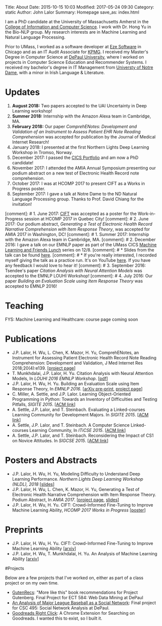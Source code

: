 Title: About
Date: 2015-10-15 10:03
Modified: 2017-05-24 09:30
Category: static
Author: John Lalor
Summary: Homepage
save_as: index.html

I am a PhD candidate at the University of Massachusetts Amherst in the [College of Information and Computer Science][1]. I work with Dr. Hong Yu in the Bio-NLP group. My research interests are in Machine Learning and Natural Language Processing.

Prior to UMass, I worked as a software developer at [Eze Software][2] in Chicago and as an IT Audit Associate for [KPMG][23]. I received my Master's Degree in Computer Science at [DePaul University][3], where I worked on projects in Computer Science Education and Recommender Systems. I received my bachelor's degree in IT Management from [Universty of Notre Dame][9], with a minor in Irish Language & Literature.


# Updates

1. **August 2018:** Two papers accepted to the UAI Uncertainty in Deep Learning workshop!
1. **Summer 2018:** Internship with the Amazon Alexa team in Cambridge, MA.
1. **February 2018:** Our paper *ComprehENotes: Development and Validation of an Instrument to Assess Patient EHR Note Reading Comprehension* was accepted for publication by the Journal of Medical Internet Research!
1. January 2018: I presented at the first Northern Lights Deep Learning Workshop in Tromso, Norway.
1. December 2017: I passed the [CICS Portfolio][24] and am now a PhD candidate!
1. November 2017: I attended the AMIA Annual Symposium presenting our podium abstract on a new test of Electronic Health Record note comprehension.
1. October 2017: I was at HCOMP 2017 to present CIFT as a Works in Progress poster.
1. September 2017: I gave a talk at Notre Dame to the ND Natural Language Processing group. Thanks to Prof. David Chiang for the invitation!

[comment]: # 1. June 2017: [CIFT][17] was accepted as a poster for the Work-in-Progress session at HCOMP 2017 in Quebec City!
[comment]: # 2. June 2017: Our podium abstract, *Generating a Test of Electronic Health Record Narrative Comprehension with Item Response Theory*, was accepted for AMIA 2017 in Washington, DC!
[comment]: # 1. Summer 2017: Internship with the Amazon Alexa team in Cambridge, MA.
[comment]: # 2. December 2016: I gave a talk on our EMNLP paper as part of the UMass CICS [Machine Learning and Friends Lunch][14] series on 12/8.
[comment]: #     * Slides from the talk can be found [here][15].
[comment]: #     * If you're really interested, I recorded myself giving the talk as a practice run. It's on YouTube [here][16]. If you have any feedback I would love to hear it!
[comment]: # 3. September 2016: Tsendee's paper *Citation Analysis with Neural Attention Models* was accepted to the EMNLP LOUHI Workshop!
[comment]: # 4. July 2016: Our paper *Building an Evaluation Scale using Item Response Theory* was accepted to EMNLP 2016!

# Teaching

FYS: Machine Learning and Healthcare: course page coming soon

# Publications

- J.P. Lalor, H. Wu, L. Chen, K. Mazor, H. Yu, ComprehENotes, an Instrument for Assessing Patient Electronic Health Record Note Reading Comprehension: Development and Validation, J Med Internet Res 2018;20(4):e139. [[project page][20]]
- T. Munkhdalai, J.P. Lalor, H. Yu. Citation Analysis with Neural Attention Models, In *LOUHI 2016 EMNLP Workshop*. [[pdf][13]]
- J.P. Lalor, H. Wu, H. Yu. Building an Evaluation Scale using Item Response Theory, In *EMNLP 2016*. [[arXiv pre-print][4], [project page][19]]
- C. Miller, A. Settle, and J.P. Lalor. Learning Object-Oriented Programming in Python: Towards an Inventory of Difficulties and Testing Pitfalls, *SIGITE 2015*. [[ACM link][5]]
- A. Settle, J.P. Lalor, and T. Steinbach. Evaluating a Linked-courses Learning Community for Development Majors. In *SIGITE 2015*. [[ACM link][6]]
- A. Settle, J.P. Lalor, and T. Steinbach. A Computer Science Linked-courses Learning Community, In *ITiCSE 2015*. [[ACM link][7]]
- A. Settle, J.P. Lalor, and T. Steinbach. Reconsidering the Impact of CS1 on Novice Attitudes. In *SIGCSE 2015*. [[ACM link][8]]

# Posters and Abstracts

- J.P. Lalor, H. Wu, H. Yu, Modeling Difficulty to Understand Deep Learning Performance. *Northern Lights Deep Learning Workshop (NLDL), 2018* [[slides][25]]
- J.P. Lalor, H. Wu, L. Chen, K. Mazor, H. Yu, Generating a Test of Electronic Health Narrative Comprehension with Item Response Theory. Podium Abstract, In *AMIA 2017*. [[project page][20], [slides][22]]
- J.P. Lalor, H. Wu, H. Yu. CIFT: Crowd-Informed Fine-Tuning to Improve Machine Learning Ability, *HCOMP 2017 Works in Progress* [[poster][21]]

# Preprints

- J.P. Lalor, H. Wu, H. Yu. CIFT: Crowd-Informed Fine-Tuning to Improve Machine Learning Ability [[arxiv][17]]
- J.P. Lalor, H. Wu, T. Munkhdalai, H. Yu. An Analysis of Machine Learning Ability [[arxiv][18]]

#Projects

Below are a few projects that I've worked on, either as part of a class project or on my own time.

- [GutenRecs][10]: "More like this" book recommendations for Project Gutenberg. Final Project for ECT 584: Web Data Mining at DePaul
- [An Analysis of Major League Baseball as a Social Network][11]: Final project for CSC 495: Social Network Analysis at DePaul.
- [Goodreads Right Click][12]: A Chrome Extension for Searching on Goodreads. I wanted this to exist, so I built it.


[1]:https://cics.umass.edu/
[2]:http://www.ezesoft.com/
[3]:http://www.cdm.depaul.edu/Pages/default.aspx
[4]:https://arxiv.org/abs/1605.08889v2
[5]:http://dl.acm.org/citation.cfm?id=2808017
[6]:http://dl.acm.org/citation.cfm?id=2808031
[7]:http://dl.acm.org/citation.cfm?id=2729094.2742621
[8]:http://dl.acm.org/citation.cfm?id=2677235
[9]:https://www.nd.edu
[10]:http://gutenrecs.herokuapp.com/gutenrecs
[11]:http://jplalor.github.io/pdfs/networks_MLB.pdf
[12]:https://chrome.google.com/webstore/detail/goodreads-right-click/fbicpmopjallgdpklipffmihodimmcbe?utm_source=chrome-ntp-icon
[13]:http://www.aclweb.org/anthology/W/W16/W16-6109.pdf
[14]:https://people.cs.umass.edu/~mlfriend/pmwiki/pmwiki.php?n=Main.BuildingEvaluationScalesForNLPUsingItemResponseTheory
[15]:http://jplalor.github.io/pdfs/mlfl_irt.pdf
[16]:https://www.youtube.com/watch?v=iR_yMnUOhig
[17]:https://arxiv.org/abs/1702.08563
[18]:https://arxiv.org/abs/1702.04811
[19]:http://jplalor.github.io/irt
[20]:http://jplalor.github.io/ehr.html
[21]:http://jplalor.github.io/pdfs/cift_hcomp2017.pdf
[22]:http://jplalor.github.io/pdfs/amia_ehr_2017.pdf
[23]:http://www.kpmg.com
[24]:https://www.cics.umass.edu/grads/phd-portfolio
[25]:http://jplalor.github.io/pdfs/lalor_nldl.pdf